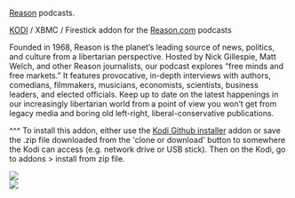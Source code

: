 <a href="https://reason.com/podcast/">Reason</a> podcasts.<br>

<a href="kodi.tv">KODI<a> / XBMC / Firestick addon for the <a href="https://www.reason.com/">Reason.com</a> podcasts<br>

Founded in 1968, Reason is the planet&#8217;s leading source of news, politics, and culture from a libertarian perspective. Hosted by Nick Gillespie, Matt Welch, and other Reason journalists, our podcast explores &#8220;free minds and free markets.&#8221; It features provocative, in-depth interviews with authors, comedians, filmmakers, musicians, economists, scientists, business leaders, and elected officials. Keep up to date on the latest happenings in our increasingly libertarian world from a point of view you won&#8217;t get from legacy media and boring old left-right, liberal-conservative publications.<br>

^^^ To install this addon, either use the <a href="https://www.tvaddons.co/github-browser-kodi/">Kodi Github installer</a> addon or save the .zip file downloaded from the 'clone or download' button to somewhere the Kodi can access (e.g. network drive or USB stick). Then on the Kodi, go to addons > install from zip file.<br>

<img src="https://reason.com/wp-content/uploads/powerpress/podcast_logo_soundcloud.jpg">
<br><a href="http://www.kodi.tv"><img src="https://kodi.tv/sites/default/files/page/field_image/about--devices.jpg">
